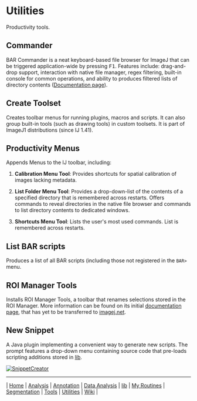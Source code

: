 # Utilities

Productivity tools.

## Commander
BAR Commander is a neat keyboard-based file browser for ImageJ that can be triggered
application-wide by pressing <kbd>F1</kbd>.
Features include: drag-and-drop support, interaction with native file manager, regex
filtering, built-in console for common operations, and ability to produces filtered lists
of directory contents ([Documentation page](http://imagej.net/BAR#Commander)).


## Create Toolset
Creates toolbar menus for running plugins, macros and scripts. It can also group built-in
tools (such as drawing tools) in custom toolsets. It is part of ImageJ1 distributions
(since IJ 1.41).


## Productivity Menus
Appends Menus to the IJ toolbar, including:

1. **Calibration Menu Tool**: Provides shortcuts for spatial calibration of images lacking
   metadata.

1. **List Folder Menu Tool**: Provides a drop-down-list of the contents of a specified
   directory that is remembered across restarts.
   Offers commands to reveal directories in the native file browser and commands to list
   directory contents to dedicated windows.

1. **Shortcuts Menu Tool**: Lists the user's most used commands. List is remembered across
   restarts.


## List BAR scripts
Produces a list of all BAR scripts (including those not registered in the `BAR>` menu.


## ROI Manager Tools
Installs ROI Manager Tools, a toolbar that renames selections stored in the ROI Manager.
More information can be found on its initial
[documentation page](http://imagej.net/plugins/roi-manager-tools), that has yet to be
transferred to [imagej.net](http://imagej.net/).


## New Snippet
A Java plugin implementing a convenient way to generate new scripts. The prompt features a
drop-down menu containing source code that pre-loads scripting additions stored in [lib].

[![SnippetCreator](http://imagej.net/_images/d/de/SnippetCreator.png)](http://imagej.net/BAR#Snippets)



------
| [Home] | [Analysis] | [Annotation] | [Data Analysis] | [lib] | [My Routines] | [Segmentation] | [Tools] | [Utilities] | [Wiki] |

[Home]: https://github.com/tferr/Scripts
[Analysis]: https://github.com/tferr/Scripts/tree/master/BAR/src/main/resources/scripts/BAR/Analysis
[Annotation]: https://github.com/tferr/Scripts/tree/master/BAR/src/main/resources/scripts/BAR/Annotation
[Data Analysis]: https://github.com/tferr/Scripts/tree/master/BAR/src/main/resources/scripts/BAR/Data_Analysis
[lib]: https://github.com/tferr/Scripts/tree/master//BAR/src/main/resources/scripts/BAR/lib
[My Routines]: https://github.com/tferr/Scripts/tree/master/BAR/src/main/resources/scripts/BAR/My_Routines
[Segmentation]: https://github.com/tferr/Scripts/tree/master/BAR/src/main/resources/scripts/BAR/Segmentation
[Tools]: https://github.com/tferr/Scripts/tree/master//BAR/src/main/resources/scripts/BAR/tools
[Utilities]: https://github.com/tferr/Scripts/tree/master//BAR/src/main/resources/scripts/BAR/Utilities
[Wiki]: https://imagej.net/BAR

